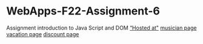 # WebApps-F22-Assignment-6
Assignment introduction to Java Script and DOM
[“Hosted at"](https://44-563-web-apps-f22.github.io/44563-webapps-assignment-6-RIBKARANIANNAM/)
[musician page](https://44-563-web-apps-f22.github.io/44563-webapps-assignment-6-RIBKARANIANNAM/musician.html)
[vacation page](https://44-563-web-apps-f22.github.io/44563-webapps-assignment-6-RIBKARANIANNAM/vacation.html)
[discount page](https://44-563-web-apps-f22.github.io/44563-webapps-assignment-6-RIBKARANIANNAM/discount.html)